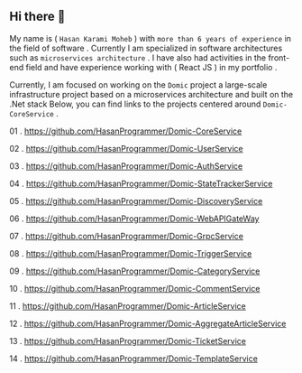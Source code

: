 ## Hi there 👋

My name is ( `Hasan Karami Moheb` ) with `more than 6 years of experience` in the field of software . Currently I am specialized in software architectures such as `microservices architecture` .
I have also had activities in the front-end field and have experience working with ( React JS ) in my portfolio .

Currently, I am focused on working on the `Domic` project a large-scale infrastructure project based on a microservices architecture and built on the .Net stack Below, you can find links to the projects centered around `Domic-CoreService` .

01 . https://github.com/HasanProgrammer/Domic-CoreService

02 . https://github.com/HasanProgrammer/Domic-UserService

03 . https://github.com/HasanProgrammer/Domic-AuthService

04 . https://github.com/HasanProgrammer/Domic-StateTrackerService

05 . https://github.com/HasanProgrammer/Domic-DiscoveryService

06 . https://github.com/HasanProgrammer/Domic-WebAPIGateWay

07 . https://github.com/HasanProgrammer/Domic-GrpcService

08 . https://github.com/HasanProgrammer/Domic-TriggerService

09 . https://github.com/HasanProgrammer/Domic-CategoryService

10 . https://github.com/HasanProgrammer/Domic-CommentService

11 . https://github.com/HasanProgrammer/Domic-ArticleService

12 . https://github.com/HasanProgrammer/Domic-AggregateArticleService

13 . https://github.com/HasanProgrammer/Domic-TicketService

14 . https://github.com/HasanProgrammer/Domic-TemplateService
